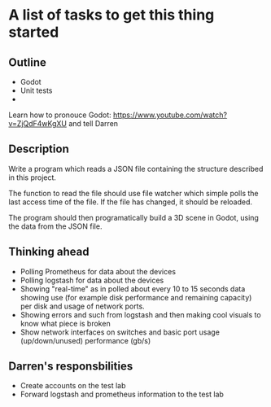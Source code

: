 ﻿# A list of tasks to get this thing started

## Outline

- Godot
- Unit tests
- 

Learn how to pronouce Godot: https://www.youtube.com/watch?v=ZjQdF4wKgXU and tell Darren


## Description

Write a program which reads a JSON file containing the structure described in this project.

The function to read the file should use file watcher which simple polls the last access time of the file. If the file has changed, it should be reloaded.

The program should then programatically build a 3D scene in Godot, using the data from the JSON file.

## Thinking ahead

- Polling Prometheus for data about the devices
- Polling logstash for data about the devices
- Showing "real-time" as in polled about every 10 to 15 seconds data showing use (for example disk performance and remaining capacity) per disk and usage of network ports.
- Showing errors and such from logstash and then making cool visuals to know what piece is broken
- Show network interfaces on switches and basic port usage (up/down/unused) performance (gb/s)


## Darren's responsbilities

- Create accounts on the test lab
- Forward logstash and prometheus information to the test lab

